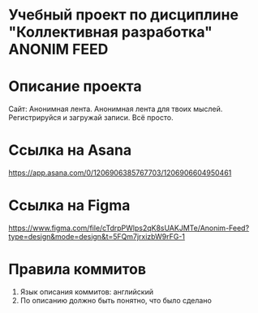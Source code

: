 # Учебный проект по дисциплине "Коллективная разработка" ANONIM FEED
# Описание проекта
Сайт: Анонимная лента.
Анонимная лента для твоих мыслей. Регистрируйся и загружай записи. Всё просто.
# Ссылка на Asana
https://app.asana.com/0/1206906385767703/1206906604950461
# Ссылка на Figma
https://www.figma.com/file/cTdrpPWlps2qK8sUAKJMTe/Anonim-Feed?type=design&mode=design&t=5FQm7jrxizbW9rFG-1
# Правила коммитов
1. Язык описания коммитов: английский
2. По описанию должно быть понятно, что было сделано
